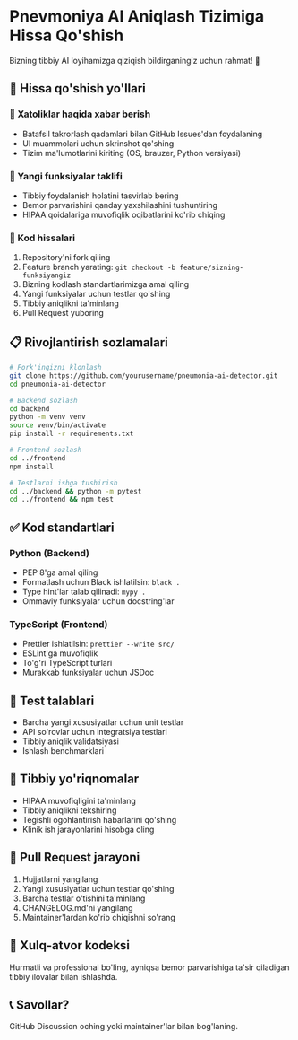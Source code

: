 # Pnevmoniya AI Aniqlash Tizimiga Hissa Qo'shish

Bizning tibbiy AI loyihamizga qiziqish bildirganingiz uchun rahmat! 🏥

## 🎯 Hissa qo'shish yo'llari

### 🐛 Xatoliklar haqida xabar berish
- Batafsil takrorlash qadamlari bilan GitHub Issues'dan foydalaning
- UI muammolari uchun skrinshot qo'shing
- Tizim ma'lumotlarini kiriting (OS, brauzer, Python versiyasi)

### 🚀 Yangi funksiyalar taklifi
- Tibbiy foydalanish holatini tasvirlab bering
- Bemor parvarishini qanday yaxshilashini tushuntiring
- HIPAA qoidalariga muvofiqlik oqibatlarini ko'rib chiqing

### 🔧 Kod hissalari
1. Repository'ni fork qiling
2. Feature branch yarating: `git checkout -b feature/sizning-funksiyangiz`
3. Bizning kodlash standartlarimizga amal qiling
4. Yangi funksiyalar uchun testlar qo'shing
5. Tibbiy aniqlikni ta'minlang
6. Pull Request yuboring

## 📋 Rivojlantirish sozlamalari

```bash
# Fork'ingizni klonlash
git clone https://github.com/yourusername/pneumonia-ai-detector.git
cd pneumonia-ai-detector

# Backend sozlash
cd backend
python -m venv venv
source venv/bin/activate
pip install -r requirements.txt

# Frontend sozlash
cd ../frontend
npm install

# Testlarni ishga tushirish
cd ../backend && python -m pytest
cd ../frontend && npm test
```

## ✅ Kod standartlari

### Python (Backend)
- PEP 8'ga amal qiling
- Formatlash uchun Black ishlatilsin: `black .`
- Type hint'lar talab qilinadi: `mypy .`
- Ommaviy funksiyalar uchun docstring'lar

### TypeScript (Frontend)
- Prettier ishlatilsin: `prettier --write src/`
- ESLint'ga muvofiqlik
- To'g'ri TypeScript turlari
- Murakkab funksiyalar uchun JSDoc

## 🧪 Test talablari

- Barcha yangi xususiyatlar uchun unit testlar
- API so'rovlar uchun integratsiya testlari
- Tibbiy aniqlik validatsiyasi
- Ishlash benchmarklari

## 🏥 Tibbiy yo'riqnomalar

- HIPAA muvofiqligini ta'minlang
- Tibbiy aniqlikni tekshiring
- Tegishli ogohlantirish habarlarini qo'shing
- Klinik ish jarayonlarini hisobga oling

## 📝 Pull Request jarayoni

1. Hujjatlarni yangilang
2. Yangi xususiyatlar uchun testlar qo'shing
3. Barcha testlar o'tishini ta'minlang
4. CHANGELOG.md'ni yangilang
5. Maintainer'lardan ko'rib chiqishni so'rang

## 🤝 Xulq-atvor kodeksi

Hurmatli va professional bo'ling, ayniqsa bemor parvarishiga ta'sir qiladigan tibbiy ilovalar bilan ishlashda.

## 📞 Savollar?

GitHub Discussion oching yoki maintainer'lar bilan bog'laning.
